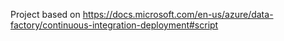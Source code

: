 

Project based on https://docs.microsoft.com/en-us/azure/data-factory/continuous-integration-deployment#script